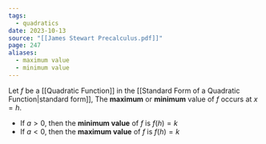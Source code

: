 ```yaml
---
tags:
  - quadratics
date: 2023-10-13
source: "[[James Stewart Precalculus.pdf]]"
page: 247
aliases:
  - maximum value
  - minimum value
---
```

Let $f$ be a [[Quadratic Function]] in the [[Standard Form of a Quadratic Function|standard form]], The **maximum** or **minimum** value of $f$ occurs at $x = h$.
- If $a \gt 0$, then the **minimum value** of $f$ is $f(h) = k$
- If $a \lt 0$, then the **maximum value** of $f$ is $f(h) = k$